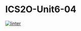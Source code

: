 # ICS2O-Unit6-04
[![linter](https://github.com/Aiden-Kwong/ICS2O-Unit6-04/workflows/linter/badge.svg)](https://github.com/marketplace/actions/super-linter)
